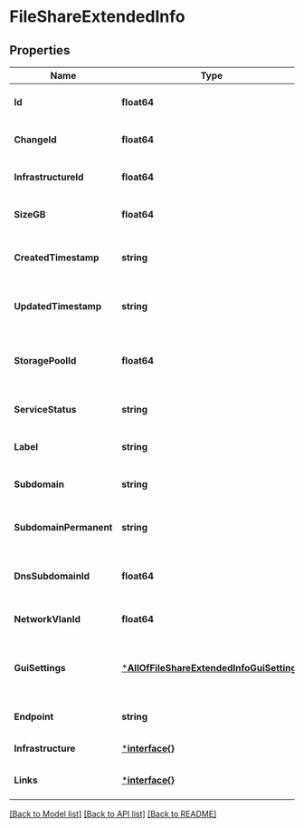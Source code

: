 # FileShareExtendedInfo

## Properties
Name | Type | Description | Notes
------------ | ------------- | ------------- | -------------
**Id** | **float64** | Id of the File Share | [optional] [default to null]
**ChangeId** | **float64** | Change id of the File Share | [optional] [default to null]
**InfrastructureId** | **float64** | Infrastructure id of the File Share | [optional] [default to null]
**SizeGB** | **float64** | Disk size in GB for File Share | [optional] [default to null]
**CreatedTimestamp** | **string** | Timestamp of the File Share creation. | [optional] [default to null]
**UpdatedTimestamp** | **string** | Timestamp of the File Share last update. | [optional] [default to null]
**StoragePoolId** | **float64** | Id of the storage pool the File Share is assigned to | [optional] [default to null]
**ServiceStatus** | **string** | Service status of the File Share | [optional] [default to null]
**Label** | **string** | Label of the File Share. | [optional] [default to null]
**Subdomain** | **string** | Subdomain of the File Share. | [optional] [default to null]
**SubdomainPermanent** | **string** | Subdomain permanent of the File Share. | [optional] [default to null]
**DnsSubdomainId** | **float64** | Id of the DNS subdomain for the File Share. | [optional] [default to null]
**NetworkVlanId** | **float64** | Id of the VLAN for the File Share. | [optional] [default to null]
**GuiSettings** | [***AllOfFileShareExtendedInfoGuiSettings**](AllOfFileShareExtendedInfoGuiSettings.md) | GUI settings for the File Share. This is a JSON object. | [optional] [default to null]
**Endpoint** | **string** | Endpoint of the File Share. | [optional] [default to null]
**Infrastructure** | [***interface{}**](interface{}.md) | Infrastructure information | [default to null]
**Links** | [***interface{}**](interface{}.md) |  | [optional] [default to null]

[[Back to Model list]](../README.md#documentation-for-models) [[Back to API list]](../README.md#documentation-for-api-endpoints) [[Back to README]](../README.md)


